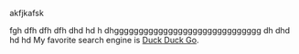 akfjkafsk

fgh
dfh
dfh
dfh
dhd
hd
h
dhgggggggggggggggggggggggggggggg
dh
dhd
hd
hd
My favorite search engine is [Duck Duck Go](https://duckduckgo.com).